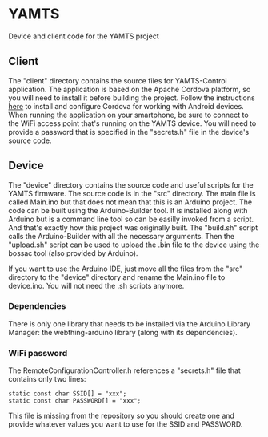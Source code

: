 # YAMTS
Device and client code for the YAMTS project

## Client
The "client" directory contains the source files for YAMTS-Control application. 
The application is based on the Apache Cordova platform, so you will need to install it before building the project. 
Follow the instructions [here](https://cordova.apache.org/docs/en/latest/guide/cli/index.html) to install and configure Cordova for working with Android devices.
When running the application on your smartphone, be sure to connect to the WiFi access point that's running on the YAMTS device.
You will need to provide a password that is specified in the "secrets.h" file in the device's source code.

## Device
The "device" directory contains the source code and useful scripts for the YAMTS firmware. 
The source code is in the "src" directory. 
The main file is called Main.ino but that does not mean that this is an Arduino project. 
The code can be built using the Arduino-Builder tool. 
It is installed along with Arduino but is a command line tool so can be easilly invoked from a script.
And that's exactly how this project was originally built.
The "build.sh" script calls the Arduino-Builder with all the necessary arguments.
Then the "upload.sh" script can be used to upload the .bin file to the device using the bossac tool (also provided by Arduino).

If you want to use the Arduino IDE, just move all the files from the "src" directory to the "device" directory and rename the Main.ino file to device.ino.
You will not need the .sh scripts anymore.

### Dependencies
There is only one library that needs to be installed via the Arduino Library Manager: the webthing-arduino library (along with its dependencies).

### WiFi password
The RemoteConfigurationController.h references a "secrets.h" file that contains only two lines:
```
static const char SSID[] = "xxx";
static const char PASSWORD[] = "xxx";
```
This file is missing from the repository so you should create one and provide whatever values you want to use for the SSID and PASSWORD.

